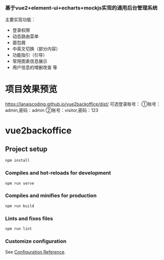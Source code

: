 ### 基于vue2+element-ui+echarts+mockjs实现的通用后台管理系统
主要实现功能：
- 登录权限
- 动态路由菜单
- 面包屑
- 中英文切换（部分内容）
- 功能指引（引导）
- 常用图表信息展示
- 用户信息的增删改查
等


# 项目效果预览
https://lanaiscoding.github.io/vue2backoffice/dist/
可选登录账号：
①账号：admin,密码：admin
②账号：visitor,密码：123

# vue2backoffice

## Project setup
```
npm install
```

### Compiles and hot-reloads for development
```
npm run serve
```

### Compiles and minifies for production
```
npm run build
```

### Lints and fixes files
```
npm run lint
```

### Customize configuration
See [Configuration Reference](https://cli.vuejs.org/config/).
